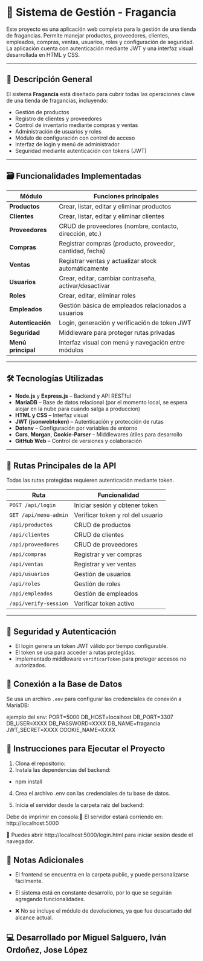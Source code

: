 # 🌸 Sistema de Gestión - Fragancia

Este proyecto es una aplicación web completa para la gestión de una tienda de fragancias. Permite manejar productos, proveedores, clientes, empleados, compras, ventas, usuarios, roles y configuración de seguridad. La aplicación cuenta con autenticación mediante JWT y una interfaz visual desarrollada en HTML y CSS.

---

## 🧾 Descripción General

El sistema **Fragancia** está diseñado para cubrir todas las operaciones clave de una tienda de fragancias, incluyendo:

- Gestión de productos  
- Registro de clientes y proveedores  
- Control de inventario mediante compras y ventas  
- Administración de usuarios y roles  
- Módulo de configuración con control de acceso  
- Interfaz de login y menú de administrador  
- Seguridad mediante autenticación con tokens (JWT)  

---

## 🗃️ Funcionalidades Implementadas

| Módulo       | Funciones principales                                              |
|--------------|--------------------------------------------------------------------|
| **Productos**    | Crear, listar, editar y eliminar productos                         |
| **Clientes**     | Crear, listar, editar y eliminar clientes                          |
| **Proveedores**  | CRUD de proveedores (nombre, contacto, dirección, etc.)            |
| **Compras**      | Registrar compras (producto, proveedor, cantidad, fecha)           |
| **Ventas**       | Registrar ventas y actualizar stock automáticamente                |
| **Usuarios**     | Crear, editar, cambiar contraseña, activar/desactivar              |
| **Roles**        | Crear, editar, eliminar roles                                      |
| **Empleados**    | Gestión básica de empleados relacionados a usuarios                |
| **Autenticación**| Login, generación y verificación de token JWT                      |
| **Seguridad**    | Middleware para proteger rutas privadas                             |
| **Menú principal**| Interfaz visual con menú y navegación entre módulos                |

---

## 🛠️ Tecnologías Utilizadas

- **Node.js** y **Express.js** – Backend y API RESTful  
- **MariaDB** – Base de datos relacional (por el momento local, se espera alojar en la nube para cuando salga a produccion)
- **HTML y CSS** – Interfaz visual  
- **JWT (jsonwebtoken)** – Autenticación y protección de rutas  
- **Dotenv** – Configuración por variables de entorno  
- **Cors**, **Morgan**, **Cookie-Parser** – Middlewares útiles para desarrollo  
- **GitHub Web** – Control de versiones y colaboración

---

## 🔐 Rutas Principales de la API

Todas las rutas protegidas requieren autenticación mediante token.

| Ruta                       | Funcionalidad                                |
|----------------------------|----------------------------------------------|
| `POST /api/login`          | Iniciar sesión y obtener token               |
| `GET /api/menu-admin`      | Verificar token y rol del usuario            |
| `/api/productos`           | CRUD de productos                            |
| `/api/clientes`            | CRUD de clientes                             |
| `/api/proveedores`         | CRUD de proveedores                          |
| `/api/compras`             | Registrar y ver compras                      |
| `/api/ventas`              | Registrar y ver ventas                       |
| `/api/usuarios`            | Gestión de usuarios                          |
| `/api/roles`               | Gestión de roles                             |
| `/api/empleados`           | Gestión de empleados                         |
| `/api/verify-session`      | Verificar token activo                       |

---

## 🔐 Seguridad y Autenticación

- El login genera un token JWT válido por tiempo configurable.
- El token se usa para acceder a rutas protegidas.
- Implementado middleware `verificarToken` para proteger accesos no autorizados.

## 🔗 Conexión a la Base de Datos

Se usa un archivo `.env` para configurar las credenciales de conexión a MariaDB:

ejemplo del env:
PORT=5000
DB_HOST=localhost
DB_PORT=3307
DB_USER=XXXX
DB_PASSWORD=XXXX
DB_NAME=fragancia
JWT_SECRET=XXXX
COOKIE_NAME=XXXX

## 🚀 Instrucciones para Ejecutar el Proyecto
1. Clona el repositorio:
2. Instala las dependencias del backend:

- npm install

4. Crea el archivo .env con las credenciales de tu base de datos.

5. Inicia el servidor desde la carpeta raíz del backend:

Debe de imprimir en consola:📍 El servidor estará corriendo en: http://localhost:5000

🔐 Puedes abrir http://localhost:5000/login.html para iniciar sesión desde el navegador.

## 📌 Notas Adicionales
- El frontend se encuentra en la carpeta public, y puede personalizarse fácilmente.

- El sistema está en constante desarrollo, por lo que se seguirán agregando funcionalidades.

- ❌ No se incluye el módulo de devoluciones, ya que fue descartado del alcance actual.

## 💻 Desarrollado por Miguel Salguero, Iván Ordoñez, Jose López




